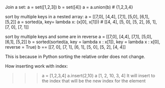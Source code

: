 



Join a set:
a = set([1,2,3])
b = set([4])
a = a.union(b) # {1,2,3,4}


sort by multiple keys in a nested array:
a = [[7,0], [4,4], [7,1], [5,0], [6,1], [5,2]]
a = sorted(a, key= lambda x: (x[0], x[1])) # [[4, 4], [5, 0], [5, 2], [6, 1], [7, 0], [7, 1]]

sort by multiple keys and some are in reverse
a = [[7,0], [4,4], [7,1], [5,0], [6,1], [5,2]]
b = sorted(sorted(a, key = lambda x : x[1]), key = lambda x : x[0], reverse = True) 
b == [[7, 0], [7, 1], [6, 1], [5, 0], [5, 2], [4, 4]]

This is because in Python sorting the relative order does not change.


How inserting work with index:
>>> a = [1,2,3,4]
>>> a.insert(2,10)
>>> a
[1, 2, 10, 3, 4]
It will insert to the index that will be the new index for the element  
